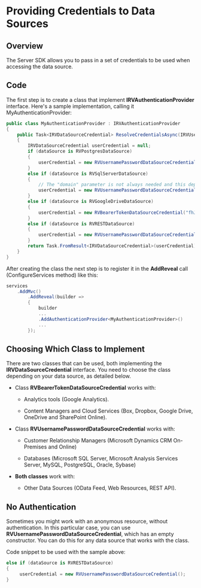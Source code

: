 # Providing Credentials to Data Sources

## Overview

The Server SDK allows you to pass in a set of credentials to be used
when accessing the data source.

## Code

The first step is to create a class that implement __IRVAuthenticationProvider__ interface.
Here's a sample implementation, calling it MyAuthenticationProvider:

``` csharp
public class MyAuthenticationProvider : IRVAuthenticationProvider
{
    public Task<IRVDataSourceCredential> ResolveCredentialsAsync(IRVUserContext userContext, RVDashboardDataSource dataSource)
    {
        IRVDataSourceCredential userCredential = null;
        if (dataSource is RVPostgresDataSource)
        {
            userCredential = new RVUsernamePasswordDataSourceCredential("postgresuser", "password");
        }
        else if (dataSource is RVSqlServerDataSource)
        {
            // The "domain" parameter is not always needed and this depends on your SQL Server configuration. 
            userCredential = new RVUsernamePasswordDataSourceCredential("sqlserveruser", "password", "domain");
        }
        else if (dataSource is RVGoogleDriveDataSource)
        {
            userCredential = new RVBearerTokenDataSourceCredential("fhJhbUci0mJSUzi1nIiSint....", "user@company.com");
        }
        else if (dataSource is RVRESTDataSource)
        {
            userCredential = new RVUsernamePasswordDataSourceCredential(); // Anonymous
        }
        return Task.FromResult<IRVDataSourceCredential>(userCredential);
    }
}
```
After creating the class the next step is to register it in the **AddReveal** call (ConfigureServices method) like this:

```csharp
services
    .AddMvc()
        .AddReveal(builder =>
        {
            builder
            ...
            .AddAuthenticationProvider<MyAuthenticationProvider>()
            ...
        });
``` 

## Choosing Which Class to Implement

There are two classes that can be used, both implementing the
__IRVDataSourceCredential__
interface. You need to choose the class depending on your data source,
as detailed below.

  - Class
    __RVBearerTokenDataSourceCredential__
    works with:

      - Analytics tools (Google Analytics).

      - Content Managers and Cloud Services (Box, Dropbox, Google Drive,
        OneDrive and SharePoint Online).

  - Class
    __RVUsernamePasswordDataSourceCredential__
    works with:

      - Customer Relationship Managers (Microsoft Dynamics CRM
        On-Premises and Online)

      - Databases (Microsoft SQL Server, Microsoft Analysis Services
        Server, MySQL, PostgreSQL, Oracle, Sybase)

  - **Both classes** work with:

      - Other Data Sources (OData Feed, Web Resources, REST API).

## No Authentication

Sometimes you might work with an anonymous resource, without
authentication. In this particular case, you can use
__RVUsernamePasswordDataSourceCredential__,
which has an empty constructor. You can do this for any data source that
works with the class.

Code snippet to be used with the sample above:

``` csharp
else if (dataSource is RVRESTDataSource)
{
     userCredential = new RVUsernamePasswordDataSourceCredential();
}
```
